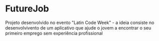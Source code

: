 # FutureJob
Projeto desenvolvido no evento "Latin Code Week" - a ideia consiste no desenvolvivento de um aplicativo que ajude o jovem a encontrar o seu primeiro emprego sem experiência profissional
